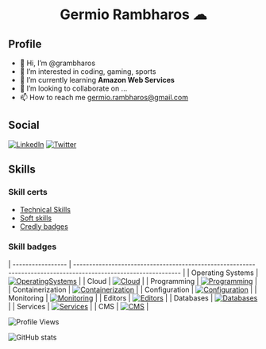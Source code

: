 <h1 align="center">Germio Rambharos ☁</h1>

## Profile

- 👋 Hi, I’m @grambharos
- 👀 I’m interested in coding, gaming, sports
- 🌱 I’m currently learning **Amazon Web Services**
- 💞️ I’m looking to collaborate on ...
- 📫 How to reach me germio.rambharos@gmail.com

## Social

[![LinkedIn](https://skillicons.dev/icons?i=linkedin)](https://bit.ly/grambharos-linkedin)
[![Twitter](https://skillicons.dev/icons?i=twitter)](https://twitter.com/grambharos)

## Skills

### Skill certs

- [Technical Skills](https://bit.ly/grambharos-ts)
- [Soft skills](https://bit.ly/grambharos-cs)
- [Credly badges](https://bit.ly/grambharos-credly)

### Skill badges

| ----------------- | --------------------------------------------------------------------------------------------------------------- |
| Operating Systems | [![OperatingSystems](https://skillicons.dev/icons?i=linux)](https://bit.ly/grambharos-ts) |
| Cloud | [![Cloud](https://skillicons.dev/icons?i=openstack,aws,gcp)](https://bit.ly/grambharos-ts) |
| Programming | [![Programming](https://skillicons.dev/icons?i=bash,py,go,java,php,js,html,perl)](https://bit.ly/grambharos-ts) |
| Containerization | [![Containerization](https://skillicons.dev/icons?i=docker,kubernetes)](https://bit.ly/grambharos-ts) |
| Configuration | [![Configuration](https://skillicons.dev/icons?i=ansible)](https://bit.ly/grambharos-ts) |
| Monitoring | [![Monitoring](https://skillicons.dev/icons?i=grafana,prometheus)](https://bit.ly/grambharos-ts) |
| Editors | [![Editors](https://skillicons.dev/icons?i=vim,vscode)](https://bit.ly/grambharos-ts) |
| Databases | [![Databases](https://skillicons.dev/icons?i=mysql,postgres)](https://bit.ly/grambharos-ts) |
| Services | [![Services](https://skillicons.dev/icons?i=nginx)](https://bit.ly/grambharos-ts) |
| CMS | [![CMS](https://skillicons.dev/icons?i=wordpress)](https://bit.ly/grambharos-ts) |

![Profile Views](https://komarev.com/ghpvc/?username=grambharos&color=brightgreen)

![GitHub stats](https://github-readme-stats.zohan.tech/api?username=grambharos&show_icons=true&theme=merko)
